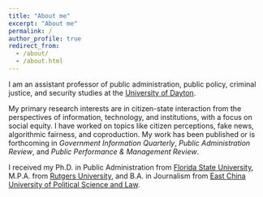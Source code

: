 ```yaml
---
title: "About me"
excerpt: "About me"
permalink: /
author_profile: true
redirect_from: 
  - /about/
  - /about.html
---
```


I am an assistant professor of public administration, public policy, criminal justice, and security studies at the [University of Dayton](https://udayton.edu/artssciences/academics/politicalscience/index.php).

My primary research interests are in citizen-state interaction from the perspectives of information, technology, and institutions, with a focus on social equity. I have worked on topics like citizen perceptions, fake news, algorithmic fairness, and coproduction. My work has been published or is forthcoming in _Government Information Quarterly_, _Public Administration Review_, and _Public Performance & Management Review_.

I received my Ph.D. in Public Administration from [Florida State University](https://coss.fsu.edu/askew/), M.P.A. from [Rutgers University](https://spaa.newark.rutgers.edu/), and B.A. in Journalism from [East China University of Political Science and Law](https://www.ecupl.edu.cn/).

